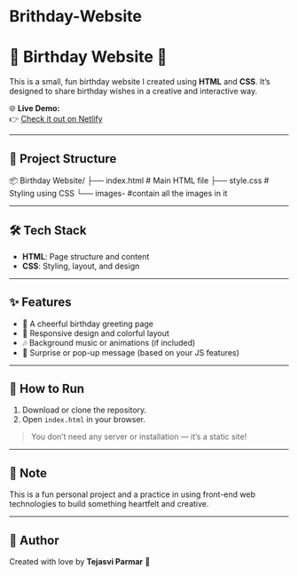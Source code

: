 # Brithday-Website
# 🎂 Birthday Website 🎉

This is a small, fun birthday website I created using **HTML** and **CSS**. It’s designed to share birthday wishes in a creative and interactive way.

🌐 **Live Demo:**  
👉 [Check it out on Netlify](https://brithday-greeting.netlify.app/)

---

## 📁 Project Structure

📦 Birthday Website/
├── index.html # Main HTML file
├── style.css # Styling using CSS
└── images- #contain all the images in it

---

## 🛠️ Tech Stack

- **HTML**: Page structure and content
- **CSS**: Styling, layout, and design

---

## ✨ Features

- 🎉 A cheerful birthday greeting page
- 🎨 Responsive design and colorful layout
- 🎶 Background music or animations (if included)
- 🎁 Surprise or pop-up message (based on your JS features)

---

## 🚀 How to Run

1. Download or clone the repository.
2. Open `index.html` in your browser.

> You don’t need any server or installation — it’s a static site!

---

## 📌 Note

This is a fun personal project and a practice in using front-end web technologies to build something heartfelt and creative.

---

## 💌 Author

Created with love by **Tejasvi Parmar** 💜
